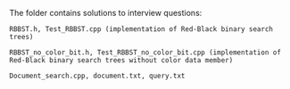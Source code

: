 The folder contains solutions to interview questions:

    RBBST.h, Test_RBBST.cpp (implementation of Red-Black binary search trees)

    RBBST_no_color_bit.h, Test_RBBST_no_color_bit.cpp (implementation of Red-Black binary search trees without color data member)

    Document_search.cpp, document.txt, query.txt

